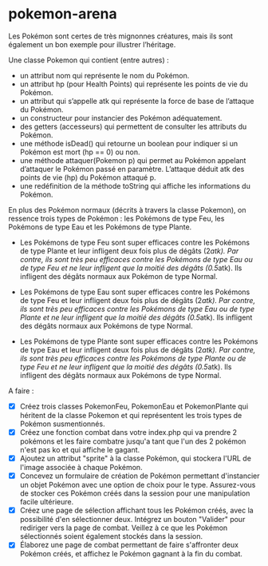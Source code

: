 # pokemon-arena

Les Pokémon sont certes de très mignonnes créatures, mais ils sont également un
bon exemple pour illustrer l’héritage. 

Une classe Pokemon qui contient (entre autres) :

- un attribut nom qui représente le nom du Pokémon.
- un attribut hp (pour Health Points) qui représente les points de vie du Pokémon.
- un attribut qui s’appelle atk qui représente la force de base de l’attaque du Pokémon.
- un constructeur pour instancier des Pokémon adéquatement.
- des getters (accesseurs) qui permettent de consulter les attributs du Pokémon.
- une méthode isDead() qui retourne un boolean pour indiquer si un Pokémon est mort (hp == 0) ou non.
- une méthode attaquer(Pokemon p) qui permet au Pokémon appelant d’attaquer le Pokémon passé en paramètre. 
  L’attaque déduit atk des points de vie (hp) du Pokémon attaqué p.
- une redéfinition de la méthode toString qui affiche les informations du Pokémon.

En plus des Pokémon normaux (décrits à travers la classe Pokemon), on ressence trois types de Pokémon :
les Pokémons de type Feu, les Pokémons de type Eau et les Pokémons de type Plante.

- Les Pokémons de type Feu sont super efficaces contre les Pokémons de type Plante et leur infligent deux fois plus de dégâts (2*atk). 
Par contre, ils sont très peu efficaces contre les Pokémons de type Eau ou de type Feu et ne leur
infligent que la moitié des dégâts (0.5*atk). Ils infligent des dégâts normaux aux Pokémon de type Normal.

- Les Pokémons de type Eau sont super efficaces contre les Pokémons de type
Feu et leur infligent deux fois plus de dégâts (2*atk). Par contre, ils sont très
peu efficaces contre les Pokémons de type Eau ou de type Plante et ne leur
infligent que la moitié des dégâts (0.5*atk). Ils infligent des dégâts normaux aux Pokémons de type Normal.

- Les Pokémons de type Plante sont super efficaces contre les Pokémons de
type Eau et leur infligent deux fois plus de dégâts (2*atk). Par contre, ils sont
très peu efficaces contre les Pokémons de type Plante ou de type Feu et ne leur
infligent que la moitié des dégâts (0.5*atk). Ils infligent des dégâts normaux aux Pokémons de type Normal.

A faire :

- [x] Créez trois classes PokemonFeu, PokemonEau et PokemonPlante qui héritent de la classe Pokemon 
  et qui représentent les trois types de Pokémon susmentionnés.
- [x] Créez une fonction combat dans votre index.php qui va prendre 2 pokémons et les faire 
  combatre jusqu'a tant que l'un des 2 pokémon n'est pas ko et qui affiche le gagant. 
- [x] Ajoutez un attribut "sprite" à la classe Pokémon, qui stockera l'URL de l'image associée à chaque Pokémon.
- [x] Concevez un formulaire de création de Pokémon permettant d'instancier un objet Pokémon avec une option de 
  choix pour le type. Assurez-vous de stocker ces Pokémon créés dans la session pour une manipulation facile ultérieure.
- [x] Créez une page de sélection affichant tous les Pokémon créés, avec la possibilité d'en sélectionner deux. Intégrez 
  un bouton "Valider" pour rediriger vers la page de combat. Veillez à ce que les Pokémon sélectionnés soient
  également stockés dans la session.
- [x] Élaborez une page de combat permettant de faire s'affronter deux Pokémon créés, et affichez le Pokémon gagnant à la fin du combat.